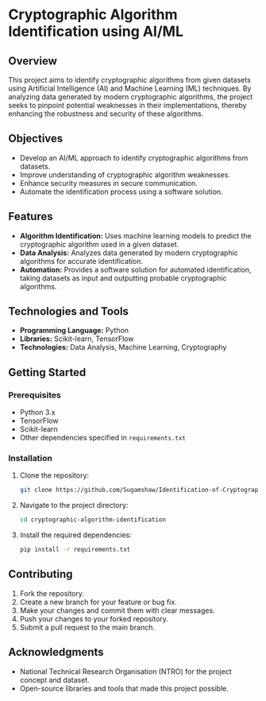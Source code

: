 # Cryptographic Algorithm Identification using AI/ML

## Overview

This project aims to identify cryptographic algorithms from given datasets using Artificial Intelligence (AI) and Machine Learning (ML) techniques. By analyzing data generated by modern cryptographic algorithms, the project seeks to pinpoint potential weaknesses in their implementations, thereby enhancing the robustness and security of these algorithms.

## Objectives

- Develop an AI/ML approach to identify cryptographic algorithms from datasets.
- Improve understanding of cryptographic algorithm weaknesses.
- Enhance security measures in secure communication.
- Automate the identification process using a software solution.

## Features

- **Algorithm Identification:** Uses machine learning models to predict the cryptographic algorithm used in a given dataset.
- **Data Analysis:** Analyzes data generated by modern cryptographic algorithms for accurate identification.
- **Automation:** Provides a software solution for automated identification, taking datasets as input and outputting probable cryptographic algorithms.

## Technologies and Tools

- **Programming Language:** Python
- **Libraries:** Scikit-learn, TensorFlow
- **Technologies:** Data Analysis, Machine Learning, Cryptography

## Getting Started

### Prerequisites

- Python 3.x
- TensorFlow
- Scikit-learn
- Other dependencies specified in `requirements.txt`

### Installation

1. Clone the repository:
    ```bash
    git clone https://github.com/Sugamshaw/Identification-of-Cryptographic-Algorithms
    ```
2. Navigate to the project directory:
    ```bash
    cd cryptographic-algorithm-identification
    ```
3. Install the required dependencies:
    ```bash
    pip install -r requirements.txt
    ```


## Contributing

1. Fork the repository.
2. Create a new branch for your feature or bug fix.
3. Make your changes and commit them with clear messages.
4. Push your changes to your forked repository.
5. Submit a pull request to the main branch.

## Acknowledgments

- National Technical Research Organisation (NTRO) for the project concept and dataset.
- Open-source libraries and tools that made this project possible.

